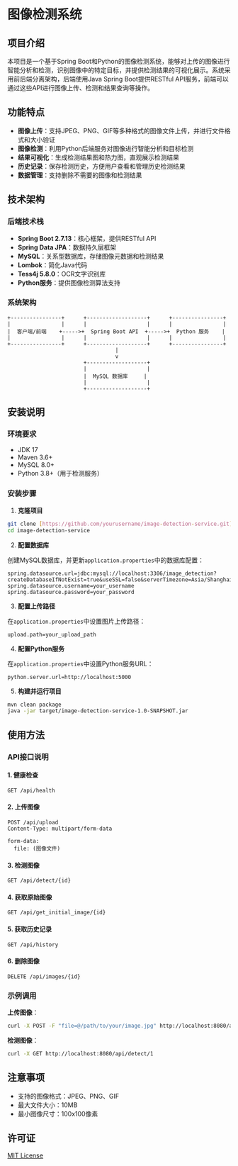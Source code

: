# 图像检测系统

## 项目介绍

本项目是一个基于Spring Boot和Python的图像检测系统，能够对上传的图像进行智能分析和检测，识别图像中的特定目标，并提供检测结果的可视化展示。系统采用前后端分离架构，后端使用Java Spring Boot提供RESTful API服务，前端可以通过这些API进行图像上传、检测和结果查询等操作。

## 功能特点

- **图像上传**：支持JPEG、PNG、GIF等多种格式的图像文件上传，并进行文件格式和大小验证
- **图像检测**：利用Python后端服务对图像进行智能分析和目标检测
- **结果可视化**：生成检测结果图和热力图，直观展示检测结果
- **历史记录**：保存检测历史，方便用户查看和管理历史检测结果
- **数据管理**：支持删除不需要的图像和检测结果

## 技术架构

### 后端技术栈

- **Spring Boot 2.7.13**：核心框架，提供RESTful API
- **Spring Data JPA**：数据持久层框架
- **MySQL**：关系型数据库，存储图像元数据和检测结果
- **Lombok**：简化Java代码
- **Tess4j 5.8.0**：OCR文字识别库
- **Python服务**：提供图像检测算法支持

### 系统架构

```
+----------------+      +-------------------+      +----------------+
|                |      |                   |      |                |
|  客户端/前端    +----->+  Spring Boot API  +----->+  Python 服务    |
|                |      |                   |      |                |
+----------------+      +-------------------+      +----------------+
                                  |
                                  v
                        +-------------------+
                        |                   |
                        |  MySQL 数据库     |
                        |                   |
                        +-------------------+
```

## 安装说明

### 环境要求

- JDK 17
- Maven 3.6+
- MySQL 8.0+
- Python 3.8+（用于检测服务）

### 安装步骤

1. **克隆项目**

```bash
git clone [https://github.com/yourusername/image-detection-service.git](https://github.com/nieshuideyu/-A08-defect-detection--be.git)
cd image-detection-service
```

2. **配置数据库**

创建MySQL数据库，并更新`application.properties`中的数据库配置：

```properties
spring.datasource.url=jdbc:mysql://localhost:3306/image_detection?createDatabaseIfNotExist=true&useSSL=false&serverTimezone=Asia/Shanghai&allowPublicKeyRetrieval=true
spring.datasource.username=your_username
spring.datasource.password=your_password
```

3. **配置上传路径**

在`application.properties`中设置图片上传路径：

```properties
upload.path=your_upload_path
```

4. **配置Python服务**

在`application.properties`中设置Python服务URL：

```properties
python.server.url=http://localhost:5000
```

5. **构建并运行项目**

```bash
mvn clean package
java -jar target/image-detection-service-1.0-SNAPSHOT.jar
```

## 使用方法

### API接口说明

#### 1. 健康检查

```
GET /api/health
```

#### 2. 上传图像

```
POST /api/upload
Content-Type: multipart/form-data

form-data:
  file: (图像文件)
```

#### 3. 检测图像

```
GET /api/detect/{id}
```

#### 4. 获取原始图像

```
GET /api/get_initial_image/{id}
```

#### 5. 获取历史记录

```
GET /api/history
```

#### 6. 删除图像

```
DELETE /api/images/{id}
```

### 示例调用

**上传图像**：

```bash
curl -X POST -F "file=@/path/to/your/image.jpg" http://localhost:8080/api/upload
```

**检测图像**：

```bash
curl -X GET http://localhost:8080/api/detect/1
```

## 注意事项

- 支持的图像格式：JPEG、PNG、GIF
- 最大文件大小：10MB
- 最小图像尺寸：100x100像素

## 许可证

[MIT License](LICENSE)
